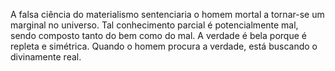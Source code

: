 ﻿A falsa ciência do materialismo sentenciaria o homem mortal a tornar-se um marginal no universo. Tal conhecimento parcial é potencialmente mal, sendo composto tanto do bem como do mal. A verdade é bela porque é repleta e simétrica. Quando o homem procura a verdade, está buscando o divinamente real.